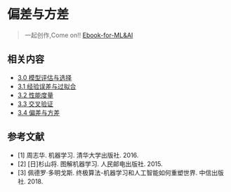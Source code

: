 # 偏差与方差

> 一起创作,Come on!! [Ebook-for-ML&AI](https://github.com/media-tm/MTOpenML)

## 相关内容

* [3.0 模型评估与选择](./30-ml-evaluat-model.md)
* [3.1 经验误差与过拟合](./31-ml-loss-overfit.md)
* [3.2 性能度量](./32-ml-performance-measure.md)
* [3.3 交叉验证](./33-ml-cross-validation.md)
* [3.4 偏差与方差](./34-ml-deviation-variance.md)

## 参考文献

- [1] 周志华. 机器学习. 清华大学出版社. 2016.
- [2] [日]杉山将. 图解机器学习. 人民邮电出版社. 2015.
- [3] 佩德罗·多明戈斯. 终极算法-机器学习和人工智能如何重塑世界. 中信出版社. 2018.